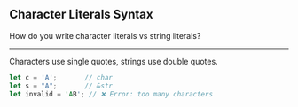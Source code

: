 ## Character Literals Syntax

How do you write character literals vs string literals?

---

Characters use single quotes, strings use double quotes.

```rust
let c = 'A';       // char
let s = "A";       // &str
let invalid = 'AB'; // ❌ Error: too many characters
```

